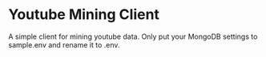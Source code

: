 # Youtube Mining Client

A simple client for mining youtube data. Only put your MongoDB settings to sample.env and rename it to .env.
